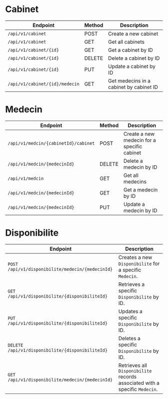 # Cabinet 

| Endpoint                   | Method | Description                                               |
|----------------------------|--------|-----------------------------------------------------------|
| `/api/v1/cabinet`          | POST   | Create a new cabinet                                      |
| `/api/v1/cabinet`          | GET    | Get all cabinets                                          |
| `/api/v1/cabinet/{id}`     | GET    | Get a cabinet by ID                                       |
| `/api/v1/cabinet/{id}`     | DELETE | Delete a cabinet by ID                                    |
| `/api/v1/cabinet/{id}`     | PUT    | Update a cabinet by ID                                    |
| `/api/v1/cabinet/{id}/medecin` | GET    | Get medecins in a cabinet by cabinet ID               |

# Medecin

| Endpoint                             | Method | Description                                   |
|--------------------------------------|--------|-----------------------------------------------|
| `/api/v1/medcin/{cabinetId}/cabinet` | POST   | Create a new medecin for a specific cabinet   |
| `/api/v1/medcin/{medecinId}`          | DELETE | Delete a medecin by ID                       |
| `/api/v1/medcin`                      | GET    | Get all medecins                             |
| `/api/v1/medcin/{medecinId}`          | GET    | Get a medecin by ID                          |
| `/api/v1/medcin/{medecinId}`          | PUT    | Update a medecin by ID                       |


# Disponibilite

| Endpoint                                              | Description                                                              |
| ----------------------------------------------------- | ------------------------------------------------------------------------ |
| `POST /api/v1/disponibilite/medecin/{medecinId}`       | Creates a new `Disponibilite` for a specific `Medecin`.                  |
| `GET /api/v1/disponibilite/{disponibiliteId}`          | Retrieves a specific `Disponibilite` by ID.                              |
| `PUT /api/v1/disponibilite/{disponibiliteId}`          | Updates a specific `Disponibilite` by ID.                                |
| `DELETE /api/v1/disponibilite/{disponibiliteId}`       | Deletes a specific `Disponibilite` by ID.                                |
| `GET /api/v1/disponibilite/medecin/{medecinId}`        | Retrieves all `Disponibilite` records associated with a specific `Medecin`. |
